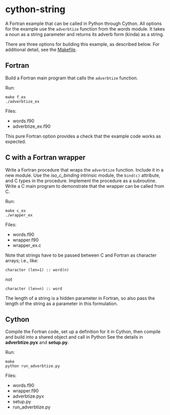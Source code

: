 # cython-string

A Fortran example that can be called in Python through Cython.
All options for the example use the `adverbtize` function
from the *words* module.
It takes a noun as a string parameter
and returns its adverb form (kinda) as a string.

There are three options for building this example,
as described below.
For additional detail, see the [Makefile](./Makefile).


## Fortran

Build a Fortran main program that calls the `adverbtize` function.

Run:

    make f_ex
	./adverbtize_ex

Files:

* words.f90
* adverbtize_ex.f90

This pure Fortran option provides a check that the example code works
as expected.


## C with a Fortran wrapper

Write a Fortran procedure that wraps the `adverbtize` function.
Include it in a new module.
Use the *iso_c_binding* intrinsic module,
the `bind(c)` attribute,
and C types in the procedure.
Implement the procedure as a subroutine.
Write a C main program to demonstrate that the wrapper
can be called from C.

Run:

    make c_ex
	./wrapper_ex

Files:

* words.f90
* wrapper.f90
* wrapper_ex.c

Note that strings have to be passed between C and Fortran
as character arrays; i.e., like:

    character (len=1) :: word(n)

not

	character (len=n) :: word

The length of a string is a hidden parameter in Fortran,
so also pass the length of the string as a parameter
in this formulation.


## Cython

Compile the Fortran code,
set up a definition for it in Cython,
then compile and build into a shared object
and call in Python
See the details in **adverbtize.pyx** and **setup.py**.

Run:

    make
    python run_adverbtize.py

Files:

* words.f90
* wrapper.f90
* adverbtize.pyx
* setup.py
* run_adverbtize.py
